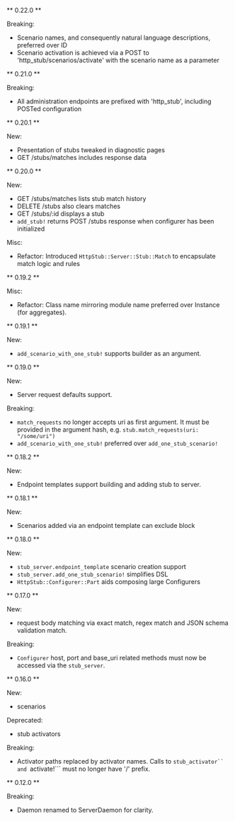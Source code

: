 ** 0.22.0 **

Breaking:
* Scenario names, and consequently natural language descriptions, preferred over ID
* Scenario activation is achieved via a POST to 'http_stub/scenarios/activate' with the scenario name as a parameter

** 0.21.0 **

Breaking:
* All administration endpoints are prefixed with 'http_stub', including POSTed configuration

** 0.20.1 **

New:
* Presentation of stubs tweaked in diagnostic pages
* GET /stubs/matches includes response data

** 0.20.0 **

New:
* GET /stubs/matches lists stub match history
* DELETE /stubs also clears matches
* GET /stubs/:id displays a stub
* ```add_stub!``` returns POST /stubs response when configurer has been initialized

Misc:
* Refactor: Introduced ```HttpStub::Server::Stub::Match``` to encapsulate match logic and rules

** 0.19.2 **

Misc:
* Refactor: Class name mirroring module name preferred over Instance (for aggregates).

** 0.19.1 **

New:
* ```add_scenario_with_one_stub!``` supports builder as an argument.

** 0.19.0 **

New:
* Server request defaults support.

Breaking:
* ```match_requests``` no longer accepts uri as first argument.  It must be provided in the argument hash, e.g. ```stub.match_requests(uri: "/some/uri")```
* ```add_scenario_with_one_stub!``` preferred over ```add_one_stub_scenario!```

** 0.18.2 **

New:
* Endpoint templates support building and adding stub to server.

** 0.18.1 **

New:
* Scenarios added via an endpoint template can exclude block

** 0.18.0 **

New:
* ```stub_server.endpoint_template``` scenario creation support
* ```stub_server.add_one_stub_scenario!``` simplifies DSL
* ```HttpStub::Configurer::Part``` aids composing large Configurers

** 0.17.0 **

New:
* request body matching via exact match, regex match and JSON schema validation match.

Breaking:
* ```Configurer``` host, port and base_uri related methods must now be accessed via the ```stub_server```.

** 0.16.0 **

New:
* scenarios

Deprecated:
* stub activators

Breaking:
* Activator paths replaced by activator names.  Calls to ```stub_activator`` and ```activate!``` must no longer have '/' prefix.

** 0.12.0 **

Breaking:
* Daemon renamed to ServerDaemon for clarity.
